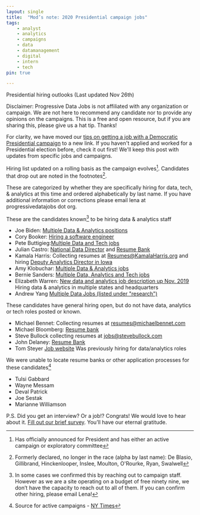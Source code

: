 ```yaml
---
layout: single
title:  "Mod’s note: 2020 Presidential campaign jobs"
tags: 
    - analyst
    - analytics
    - campaigns
    - data
    - datamanagement
    - digital
    - intern
    - tech
pin: true

---
```

Presidential hiring outlooks (Last updated Nov 26th) 

Disclaimer: Progressive Data Jobs is not affiliated with any organization or campaign. We are not here to recommend any candidate nor to provide any opinions on the campaigns. This is a free and open resource, but if you are sharing this, please give us a hat tip. Thanks!


For clarity, we have moved our [tips on getting a job with a Democratic Presidential campaign](https://www.progressivedatajobs.org/2019/07/15/gettingajobpres2020/) to a new link. If you haven't applied and worked for a Presidential election before, check it out first! We'll keep this post with updates from specific jobs and campaigns. 


Hiring list updated on a rolling basis as the campaign evolves[^1]. Candidates that drop out are noted in the footnotes[^4]. 


These are categorized by whether they are specifically hiring for data, tech, & analytics at this time and ordered alphabetically by last name. If you have additional information or corrections please email lena at progressivedatajobs dot org.


These are the candidates known[^2] to be hiring data & analytics staff 

* Joe Biden: [Multiple Data & Analytics positions](https://jobs.lever.co/joebiden)
* Cory Booker: [Hiring a software engineer](https://corybooker.com/Jobs/) 
* Pete Buttigieg:[Multiple Data and Tech jobs](https://jobs.lever.co/peteforamerica)
* Julian Castro: [National Data Director](https://recruiting.paylocity.com/Recruiting/Jobs/Details/153867) and [Resume Bank](https://action.julianforthefuture.com/page/s/join-team-julian)
* Kamala Harris: Collecting resumes at Resumes@KamalaHarris.org and hiring [Deputy Analytics Director in Iowa](https://drive.google.com/open?id=1j5jexyN919EC8pB96VMd1vZWFboeSFsM)
* Amy Klobuchar: [Multiple Data & Analytics jobs]( https://amyklobuchar.com/jobs/) 
* Bernie Sanders: [Multiple Data, Analytics and Tech jobs](https://boards.greenhouse.io/bernie2020)
* Elizabeth Warren: [New data and analytics job description up Nov. 2019](https://boards.greenhouse.io/elizabethwarren?t=58ea02352) Hiring data & analytics in multiple states and headquarters 
* Andrew Yang  [Multiple Data Jobs (listed under "research")](https://jobs.lever.co/yang2020)


These candidates have general hiring open, but do not have data, analytics or tech roles posted or known. 

* Michael Bennet: Collecting resumes at resumes@michaelbennet.com
* Michael Bloomberg: [Resume bank](https://boards.greenhouse.io/mikebloomberg2020)
* Steve Bullock collecting resumes at jobs@stevebullock.com
* John Delaney: [Resume Bank](https://www.johndelaney.com/jobs/) 
* Tom Steyer [Job website](https://www.tomsteyer.com/careers/) Was previously hiring for data/analytics roles


We were unable to locate resume banks or other application processes for these candidates[^3]

* Tulsi Gabbard
* Wayne Messam
* Deval Patrick
* Joe Sestak
* Marianne Williamson


P.S. Did you get an interview? Or a job!? Congrats! We would love to hear about it. [Fill out our brief survey](https://docs.google.com/forms/d/e/1FAIpQLSdHzjmG1CiAPcHb_UPOHkewAP0wqG765bR5yOdhxabgKkSRhQ/viewform?usp=sf_link). You’ll have our eternal gratitude.


[^1]: Has officially announced for President and has either an active campaign or exploratory committee


[^2]: In some cases we confirmed this by reaching out to campaign staff. However as we are a site operating on a budget of free ninety nine, we don’t have the capacity to reach out to all of them. If you can confirm other hiring, please email Lena!

[^3]: Source for active campaigns - [NY Times](https://www.nytimes.com/interactive/2019/us/politics/2020-presidential-candidates.html)

[^4]: Formerly declared, no longer in the race (alpha by last name): De Blasio, Gillibrand, Hinckenlooper, Inslee, Moulton, O'Rourke, Ryan, Swalwell
